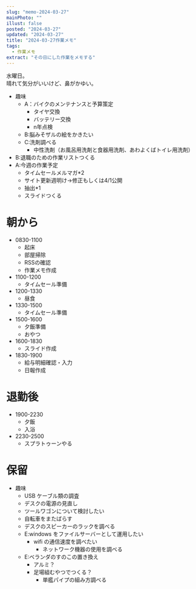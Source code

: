 ```yaml
---
slug: "memo-2024-03-27"
mainPhoto: ""
illust: false
posted: "2024-03-27"
updated: "2024-03-27"
title: "2024-03-27作業メモ"
tags:
  - 作業メモ
extract: "その日にした作業をメモする"
---
```


水曜日。  
晴れて気分がいいけど、鼻がかゆい。

- 趣味
  - A：バイクのメンテナンスと予算策定
    - タイヤ交換
    - バッテリー交換
    - n年点検
  - B:脳みそザルの絵をかきたい
  - C:洗剤調べる
    - 中性洗剤（お風呂用洗剤と食器用洗剤、あわよくばトイレ用洗剤）
- B:退職のための作業リストつくる
- A:今週の作業予定
  - タイムセールメルマガ*2
  - サイト更新週明け→修正もしくは4/1公開
  - 抽出*1
  - スライドつくる

# 朝から

- 0830-1100
  - 起床
  - 部屋掃除
  - RSSの確認
  - 作業メモ作成
- 1100-1200
  - タイムセール準備
- 1200-1330
  - 昼食
- 1330-1500
  - タイムセール準備
- 1500-1600
  - 夕飯準備
  - おやつ
- 1600-1830
  - スライド作成
- 1830-1900
  - 給与明細確認・入力
  - 日報作成


# 退勤後

- 1900-2230
  - 夕飯
  - 入浴
- 2230-2500
  - スプラトゥーンやる


# 保留

- 趣味
  - USB ケーブル類の調査
  - デスクの電源の見直し
  - ツールワゴンについて検討したい
  - 自転車をまたばらす
  - デスクのスピーカーのラックを調べる
  - E:windows をファイルサーバーとして運用したい
    - wifi の通信速度を調べたい
      - ネットワーク機器の使用を調べる
  - E:ベランダのすのこの置き換え
    - アルミ？
    - 足場組むやつでつくる？
      - 単艦パイプの組み方調べる
